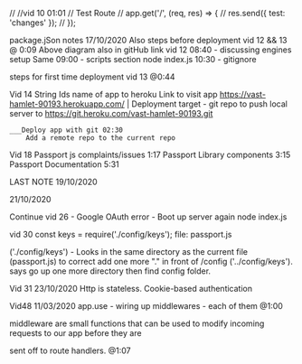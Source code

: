 // //vid 10 01:01
//  Test Route
// app.get('/', (req, res) => {
//     res.send({ test: 'changes' });
// });


package.jSon notes 17/10/2020
Also steps before deployment vid 12 && 13 @ 0:09
    Above diagram also in gitHub link
vid 12 08:40 - discussing engines setup
Same    09:00 - scripts section node index.js
        10:30 - gitignore

steps for first time  deployment vid 13 @0:44 

Vid 14
String Ids name of app to heroku
  Link to visit app
    https://vast-hamlet-90193.herokuapp.com/ 
|
Deployment target - git repo to push local server to
    https://git.heroku.com/vast-hamlet-90193.git

    ___Deploy app with git 02:30
        Add a remote repo to the current repo

Vid 18
Passport js complaints/issues 1:17
Passport Library components 3:15
Passport Documentation 5:31

LAST NOTE 19/10/2020


21/10/2020

Continue vid 26 - Google OAuth error - Boot up server again node index.js

vid 30
const keys = require('./config/keys'); file: passport.js

('./config/keys') - Looks in the same directory as the current file (passport.js) to correct add one more "." in front of /config ('../config/keys'). says go up one more directory then find config folder.


Vid 31 23/10/2020
    Http is stateless.
    Cookie-based authentication

Vid48 11/03/2020
app.use - wiring up middlewares - each of them @1:00

middleware are small functions that can be used to modify incoming requests to our app before they are

sent off to route handlers. @1:07